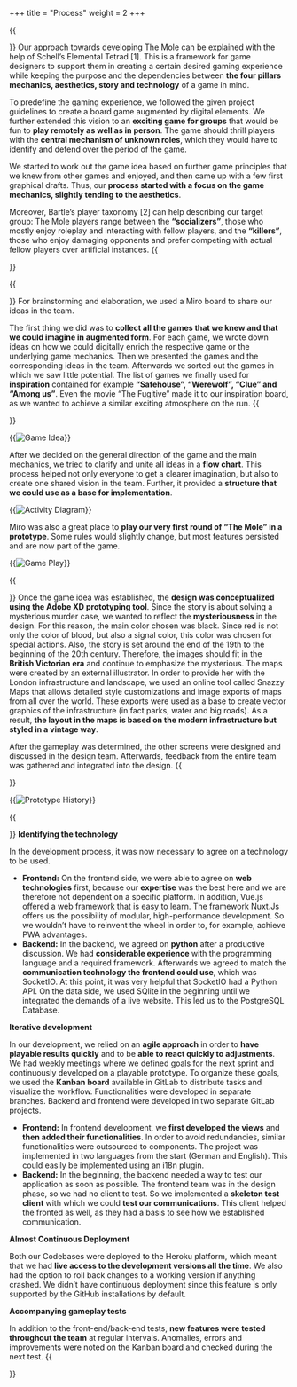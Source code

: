 +++
title = "Process"
weight = 2
+++

{{<section title="Project goals and approach">}}
Our approach towards developing The Mole can be explained with the help of Schell’s Elemental Tetrad [1].  This is a framework for game designers to support them in creating a certain desired gaming experience while keeping the purpose and the dependencies between **the four pillars mechanics, aesthetics, story and technology** of a game in mind.

To predefine the gaming experience, we followed the given project guidelines to create a board game augmented by digital elements. We further extended this vision to an **exciting game for groups** that would be fun to **play remotely as well as in person**. The game should thrill players with the **central mechanism of unknown roles**, which they would have to identify and defend over the period of the game.

We started to work out the game idea based on further game principles that we knew from other games and enjoyed, and then came up with a few first graphical drafts. Thus, our **process started with a focus on the game mechanics, slightly tending to the aesthetics**.

Moreover, Bartle’s player taxonomy [2] can help describing our target group: The Mole players range between the **“socializers”**, those who mostly enjoy roleplay and interacting with fellow players, and the **“killers”**, those who enjoy damaging opponents and prefer competing with actual fellow players over artificial instances.
{{</section>}}


{{<section title="Game Idea">}}
For brainstorming and elaboration, we used a Miro board to share our ideas in the team. 
 
The first thing we did was to **collect all the games that we knew and that we could imagine in augmented form**. For each game, we wrote down ideas on how we could digitally enrich the respective game or the underlying game mechanics. Then we presented the games and the corresponding ideas in the team. Afterwards we sorted out the games in which we saw little potential. The list of games we finally used for **inspiration** contained for example **“Safehouse”, “Werewolf”, “Clue” and “Among us”**. Even the movie “The Fugitive” made it to our inspiration board, as we wanted to achieve a similar exciting atmosphere on the run.
{{</section>}}

{{<image src="game_idea.png" alt="Game Idea" caption="Our Miro board with all the notes on the development of the game idea">}}


After we decided on the general direction of the game and the main mechanics, we tried to clarify and unite all ideas in a **flow chart**. This process helped not only everyone to get a clearer imagination, but also to create one shared vision in the team. Further, it provided a **structure that we could use as a base for implementation**.

{{<image src="activity_diagram.jpg" alt="Activity Diagram" caption="Our Miro board with the activity diagram of the game flow">}}


Miro was also a great place to **play our very first round of “The Mole” in a prototype**. Some rules would slightly change, but most features persisted and are now part of the game.

{{<image src="game_play.jpg" alt="Game Play" caption="Our Miro board with a provisional game board to test the game flow">}}


{{<section title="Visual Design">}}
Once the game idea was established, the **design was conceptualized using the Adobe XD prototyping tool**. Since the story is about solving a mysterious murder case, we wanted to reflect the **mysteriousness** in the design. For this reason, the main color chosen was black. Since red is not only the color of blood, but also a signal color, this color was chosen for special actions. Also, the story is set around the end of the 19th to the beginning of the 20th century. Therefore, the images should fit in the **British Victorian era** and continue to emphasize the mysterious. The maps were created by an external illustrator. In order to provide her with the London infrastructure and landscape, we used an online tool called Snazzy Maps that allows detailed style customizations and image exports of maps from all over the world. These exports were used as a base to create vector graphics of the infrastructure (in fact parks, water and big roads). As a result, **the layout in the maps is based on the modern infrastructure but styled in a vintage way**.

After the gameplay was determined, the other screens were designed and discussed in the design team. Afterwards, feedback from the entire team was gathered and integrated into the design.
{{</section>}}

{{<image src="prototype_history.png" alt="Prototype History" caption="An exemplary course of the design of a screen">}}


{{<section title="Game Development">}}
**Identifying the technology**

In the development process, it was now necessary to agree on a technology to be used.

- **Frontend:** On the frontend side, we were able to agree on **web technologies** first, because our **expertise** was the best here and we are therefore not dependent on a specific platform. In addition, Vue.js offered a web framework that is easy to learn. The framework Nuxt.Js offers us the possibility of modular, high-performance development. So we wouldn’t have to reinvent the wheel in order to, for example, achieve PWA advantages.
- **Backend:** In the backend, we agreed on **python** after a productive discussion. We had **considerable experience** with the programming language and a required framework. Afterwards we agreed to match the **communication technology the frontend could use**, which was SocketIO. At this point, it was very helpful that SocketIO had a Python API. On the data side, we used SQlite in the beginning until we integrated the demands of a live website. This led us to the PostgreSQL Database. 


**Iterative development**

In our development, we relied  on an **agile approach** in order to **have playable results quickly** and to be **able to react quickly to adjustments**. We had weekly meetings where we defined goals for the next sprint and continuously developed on a playable prototype. To organize these goals, we used the **Kanban board** available in GitLab to distribute tasks and visualize the workflow. Functionalities were developed in separate branches. Backend and frontend were developed in two separate GitLab projects.

- **Frontend:** In frontend development, we **first developed the views** and **then added their functionalities**. In order to avoid redundancies, similar functionalities were outsourced to components. The project was implemented in two languages from the start (German and English). This could easily be implemented using an i18n plugin.
- **Backend:** In the beginning, the backend needed a way to test our application as soon as possible. The frontend team was in the design phase, so we had no client to test. So we implemented a **skeleton test client** with which we could **test our communications**. This client helped the fronted as well, as they had a basis to see how we established communication.


**Almost Continuous Deployment**

Both our Codebases were deployed to the Heroku platform, which meant that we had **live access to the development versions all the time**. We also had the option to roll back changes to a working version if anything crashed. We didn’t have continuous deployment since this feature is only supported by the GitHub installations by default.


**Accompanying gameplay tests**

In addition to the front-end/back-end tests, **new features were tested throughout the team** at regular intervals. Anomalies, errors and improvements were noted on the Kanban board and checked during the next test.
{{</section>}}